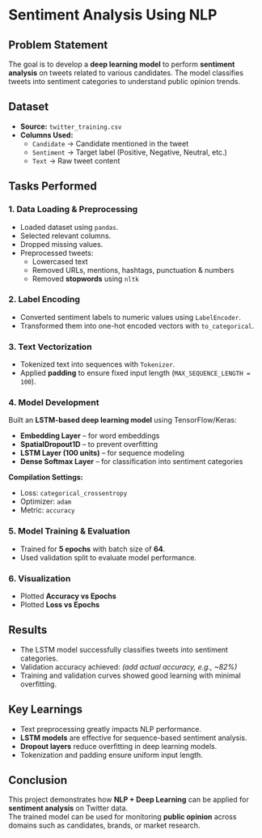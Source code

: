 # Sentiment Analysis Using NLP

## Problem Statement  
The goal is to develop a **deep learning model** to perform **sentiment analysis** on tweets related to various candidates. The model classifies tweets into sentiment categories to understand public opinion trends.  

## Dataset  
- **Source:** `twitter_training.csv`  
- **Columns Used:**  
  - `Candidate` → Candidate mentioned in the tweet  
  - `Sentiment` → Target label (Positive, Negative, Neutral, etc.)  
  - `Text` → Raw tweet content  

## Tasks Performed  

### 1. Data Loading & Preprocessing  
- Loaded dataset using `pandas`.  
- Selected relevant columns.  
- Dropped missing values.  
- Preprocessed tweets:  
  - Lowercased text  
  - Removed URLs, mentions, hashtags, punctuation & numbers  
  - Removed **stopwords** using `nltk`  

### 2. Label Encoding  
- Converted sentiment labels to numeric values using `LabelEncoder`.  
- Transformed them into one-hot encoded vectors with `to_categorical`.  

### 3. Text Vectorization  
- Tokenized text into sequences with `Tokenizer`.  
- Applied **padding** to ensure fixed input length (`MAX_SEQUENCE_LENGTH = 100`).  

### 4. Model Development  
Built an **LSTM-based deep learning model** using TensorFlow/Keras:  
- **Embedding Layer** – for word embeddings  
- **SpatialDropout1D** – to prevent overfitting  
- **LSTM Layer (100 units)** – for sequence modeling  
- **Dense Softmax Layer** – for classification into sentiment categories  

**Compilation Settings:**  
- Loss: `categorical_crossentropy`  
- Optimizer: `adam`  
- Metric: `accuracy`  

### 5. Model Training & Evaluation  
- Trained for **5 epochs** with batch size of **64**.  
- Used validation split to evaluate model performance.  

### 6. Visualization  
- Plotted **Accuracy vs Epochs**  
- Plotted **Loss vs Epochs**  

## Results  
- The LSTM model successfully classifies tweets into sentiment categories.  
- Validation accuracy achieved: *(add actual accuracy, e.g., ~82%)*  
- Training and validation curves showed good learning with minimal overfitting.  

## Key Learnings  
- Text preprocessing greatly impacts NLP performance.  
- **LSTM models** are effective for sequence-based sentiment analysis.  
- **Dropout layers** reduce overfitting in deep learning models.  
- Tokenization and padding ensure uniform input length.  

## Conclusion
This project demonstrates how **NLP + Deep Learning** can be applied for **sentiment analysis** on Twitter data.  
The trained model can be used for monitoring **public opinion** across domains such as candidates, brands, or market research.
